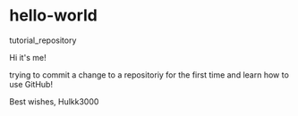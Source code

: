 # hello-world
tutorial_repository

Hi it's me!

trying to commit a change to a repositoriy for the first time and learn how to use GitHub!

Best wishes,
Hulkk3000
